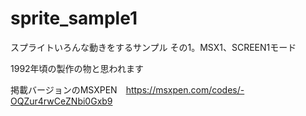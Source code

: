 # sprite_sample1
スプライトいろんな動きをするサンプル その1。MSX1、SCREEN1モード

1992年頃の製作の物と思われます

掲載バージョンのMSXPEN　https://msxpen.com/codes/-OQZur4rwCeZNbi0Gxb9
